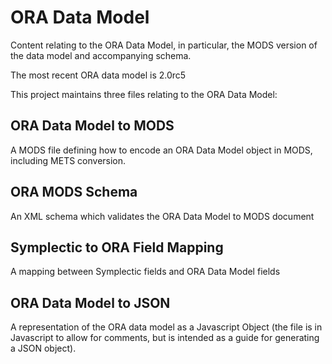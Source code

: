 # ORA Data Model

Content relating to the ORA Data Model, in particular, the MODS 
version of the data model and accompanying schema.

The most recent ORA data model is 2.0rc5

This project maintains three files relating to the ORA Data Model:

## ORA Data Model to MODS

A MODS file defining how to encode an ORA Data Model object in MODS, including METS conversion.

## ORA MODS Schema

An XML schema which validates the ORA Data Model to MODS document

## Symplectic to ORA Field Mapping

A mapping between Symplectic fields and ORA Data Model fields

## ORA Data Model to JSON

A representation of the ORA data model as a Javascript Object 
(the file is in Javascript to allow for comments, but is intended as a guide
for generating a JSON object).